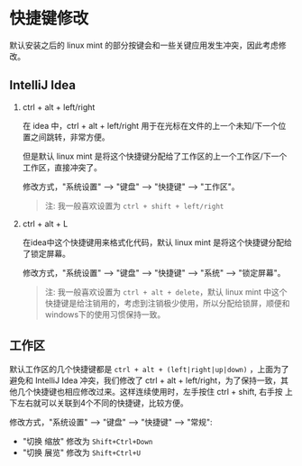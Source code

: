 # 快捷键修改

默认安装之后的 linux mint 的部分按键会和一些关键应用发生冲突，因此考虑修改。

## IntelliJ Idea

1. ctrl + alt + left/right

    在 idea 中，ctrl + alt + left/right 用于在光标在文件的上一个未知/下一个位置之间跳转，非常方便。

    但是默认 linux mint 是将这个快捷键分配给了工作区的上一个工作区/下一个工作区，直接冲突了。

    修改方式，"系统设置" --> "键盘" --> "快捷键" --> "工作区"。

    > 注: 我一般喜欢设置为 `ctrl + shift + left/right`

1. ctrl + alt + L

	在idea中这个快捷键用来格式化代码，默认 linux mint 是将这个快捷键分配给了锁定屏幕。

	修改方式，"系统设置" --> "键盘" --> "快捷键" --> "系统" --> "锁定屏幕"。

    > 注: 我一般喜欢设置为 `ctrl + alt + delete`，默认 linux mint 中这个快捷键是给注销用的，考虑到注销极少使用，所以分配给锁屏，顺便和windows下的使用习惯保持一致。

## 工作区

默认工作区的几个快捷键都是 `ctrl + alt + (left|right|up|down)` ，上面为了避免和 IntelliJ Idea 冲突，我们修改了 ctrl + alt + left/right，为了保持一致，其他几个快捷键也相应修改过来。这样连续使用时，左手按住 ctrl + shift, 右手按 上下左右就可以关联到4个不同的快捷键，比较方便。

修改方式，"系统设置" --> "键盘" --> "快捷键" --> "常规":

- "切换 缩放" 修改为 `Shift+Ctrl+Down`
- "切换 展览" 修改为 `Shift+Ctrl+U`
